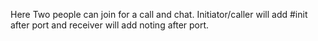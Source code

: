 Here Two people can join for a call and chat. Initiator/caller will add #init after port and receiver will add noting after port.
